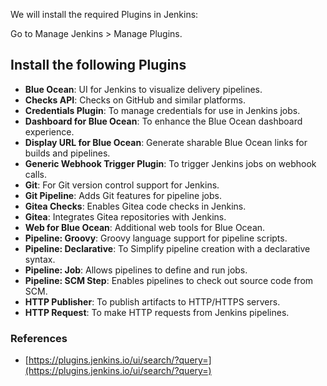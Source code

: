 We will install the required Plugins in Jenkins:

Go to Manage Jenkins > Manage Plugins.

## Install the following Plugins
- **Blue Ocean**: UI for Jenkins to visualize delivery pipelines.
- **Checks API**: Checks on GitHub and similar platforms.
- **Credentials Plugin**: To manage credentials for use in Jenkins jobs.
- **Dashboard for Blue Ocean**: To enhance the Blue Ocean dashboard experience.
- **Display URL for Blue Ocean**: Generate sharable Blue Ocean links for builds and pipelines.
- **Generic Webhook Trigger Plugin**: To trigger Jenkins jobs on webhook calls.
- **Git**: For Git version control support for Jenkins.
- **Git Pipeline**: Adds Git features for pipeline jobs.
- **Gitea Checks**: Enables Gitea code checks in Jenkins.
- **Gitea**: Integrates Gitea repositories with Jenkins.
- **Web for Blue Ocean**: Additional web tools for Blue Ocean.
- **Pipeline: Groovy**: Groovy language support for pipeline scripts.
- **Pipeline: Declarative**: To Simplify pipeline creation with a declarative syntax.
- **Pipeline: Job**: Allows pipelines to define and run jobs.
- **Pipeline: SCM Step**: Enables pipelines to check out source code from SCM.
- **HTTP Publisher**: To publish artifacts to HTTP/HTTPS servers.
- **HTTP Request**: To make HTTP requests from Jenkins pipelines.

### References
- [https://plugins.jenkins.io/ui/search/?query=](https://plugins.jenkins.io/ui/search/?query=)
